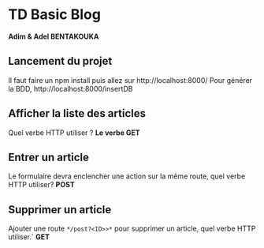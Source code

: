 # TD Basic Blog
**Adim & Adel BENTAKOUKA**
## Lancement du projet

Il faut faire un npm install puis allez sur http://localhost:8000/
Pour générer la BDD, http://localhost:8000/insertDB


## Afficher la liste des articles


Quel verbe HTTP utiliser ?
**Le verbe GET**


## Entrer un article

Le formulaire devra enclencher une action sur la même route, quel verbe HTTP utiliser?
**POST**

## Supprimer un article

Ajouter une route `*/post?<ID>>*` pour supprimer un article, quel verbe HTTP utiliser.`
**GET**

